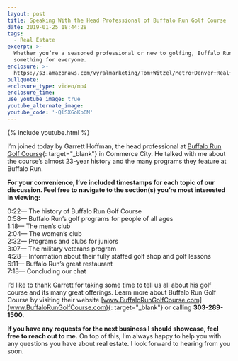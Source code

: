 ```yaml
---
layout: post
title: Speaking With the Head Professional of Buffalo Run Golf Course
date: 2019-01-25 18:44:28
tags:
  - Real Estate
excerpt: >-
  Whether you’re a seasoned professional or new to golfing, Buffalo Run has
  something for everyone.
enclosure: >-
  https://s3.amazonaws.com/vyralmarketing/Tom+Witzel/Metro+Denver+Real+Estate-+Speaking+With+the+Head+Professional+of+Buffalo+Run+Golf+Course.mp4
pullquote:
enclosure_type: video/mp4
enclosure_time:
use_youtube_image: true
youtube_alternate_image:
youtube_code: '-QlSXGoKp6M'
---
```


{% include youtube.html %}

I’m joined today by Garrett Hoffman, the head professional at [Buffalo Run Golf Course](www.BuffaloRunGolfCourse.com){: target="_blank"} in Commerce City. He talked with me about the course’s almost 23-year history and the many programs they feature at Buffalo Run.

**For your convenience, I’ve included timestamps for each topic of our discussion. Feel free to navigate to the section(s) you’re most interested in viewing:**

0:22— The history of Buffalo Run Golf Course<br>0:58— Buffalo Run’s golf programs for people of all ages<br>1:18— The men’s club<br>2:04— The women’s club<br>2:32— Programs and clubs for juniors<br>3:07— The military veterans program<br>4:28— Information about their fully staffed golf shop and golf lessons<br>6:11— Buffalo Run’s great restaurant<br>7:18— Concluding our chat

I’d like to thank Garrett for taking some time to tell us all about his golf course and its many great offerings. Learn more about Buffalo Run Golf Course by visiting their website [www.BuffaloRunGolfCourse.com](www.BuffaloRunGolfCourse.com){: target="_blank"} or calling **303-289-1500**.

**If you have any requests for the next business I should showcase, feel free to reach out to me.** On top of this, I’m always happy to help you with any questions you have about real estate. I look forward to hearing from you soon.